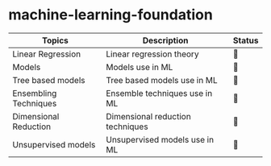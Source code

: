 # machine-learning-foundation

Topics | Description | Status
-- | -- | -- |
Linear Regression | Linear regression theory | 🔴
Models | Models use in ML | 🔴
Tree based models | Tree based models use in ML | 🔴
Ensembling Techniques | Ensemble techniques use in ML | 🔴
Dimensional Reduction | Dimensional reduction techniques | 🔴
Unsupervised models | Unsupervised models use in ML | 🔴


